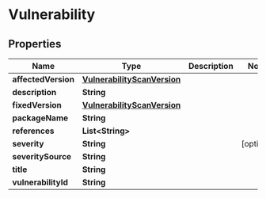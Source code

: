 
# Vulnerability

## Properties
Name | Type | Description | Notes
------------ | ------------- | ------------- | -------------
**affectedVersion** | [**VulnerabilityScanVersion**](VulnerabilityScanVersion.md) |  | 
**description** | **String** |  | 
**fixedVersion** | [**VulnerabilityScanVersion**](VulnerabilityScanVersion.md) |  | 
**packageName** | **String** |  | 
**references** | **List&lt;String&gt;** |  | 
**severity** | **String** |  |  [optional]
**severitySource** | **String** |  | 
**title** | **String** |  | 
**vulnerabilityId** | **String** |  | 



